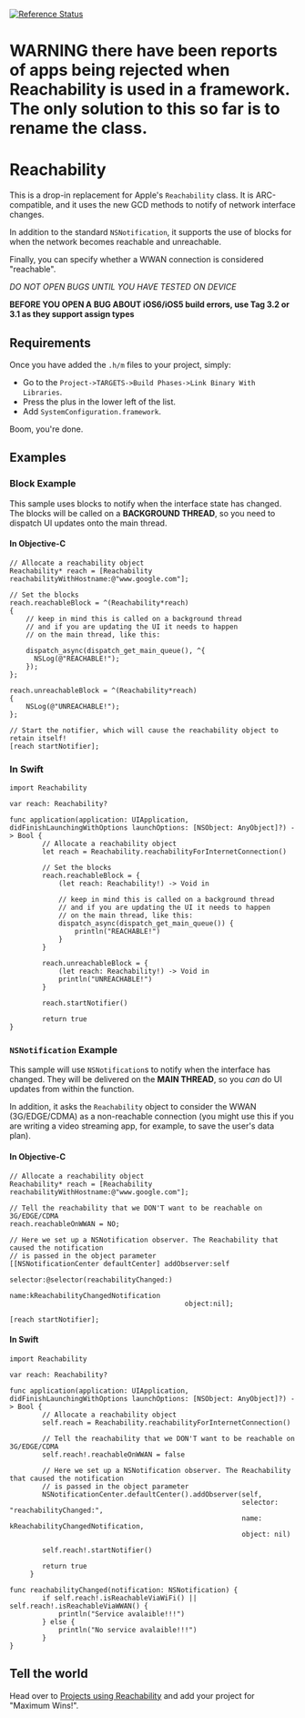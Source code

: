 [![Reference Status](https://www.versioneye.com/objective-c/reachability/reference_badge.svg?style=flat)](https://www.versioneye.com/objective-c/reachability/references)

# **WARNING** there have been reports of apps being rejected when Reachability is used in a framework. The only solution to this so far is to rename the class.

# Reachability

This is a drop-in replacement for Apple's `Reachability` class. It is ARC-compatible, and it uses the new GCD methods to notify of network interface changes.

In addition to the standard `NSNotification`, it supports the use of blocks for when the network becomes reachable and unreachable.

Finally, you can specify whether a WWAN connection is considered "reachable".

*DO NOT OPEN BUGS UNTIL YOU HAVE TESTED ON DEVICE*

**BEFORE YOU OPEN A BUG ABOUT iOS6/iOS5 build errors, use Tag 3.2 or 3.1 as they support assign types**

## Requirements

Once you have added the `.h/m` files to your project, simply:

* Go to the `Project->TARGETS->Build Phases->Link Binary With Libraries`.
* Press the plus in the lower left of the list.
* Add `SystemConfiguration.framework`.

Boom, you're done.

## Examples

### Block Example

This sample uses blocks to notify when the interface state has changed. The blocks will be called on a **BACKGROUND THREAD**, so you need to dispatch UI updates onto the main thread.

#### In Objective-C

	// Allocate a reachability object
	Reachability* reach = [Reachability reachabilityWithHostname:@"www.google.com"];

	// Set the blocks
	reach.reachableBlock = ^(Reachability*reach)
	{
		// keep in mind this is called on a background thread
		// and if you are updating the UI it needs to happen
		// on the main thread, like this:

		dispatch_async(dispatch_get_main_queue(), ^{
		  NSLog(@"REACHABLE!");
		});
	};

	reach.unreachableBlock = ^(Reachability*reach)
	{
		NSLog(@"UNREACHABLE!");
	};

	// Start the notifier, which will cause the reachability object to retain itself!
	[reach startNotifier];

### In Swift

```
import Reachability

var reach: Reachability?

func application(application: UIApplication, didFinishLaunchingWithOptions launchOptions: [NSObject: AnyObject]?) -> Bool {
        // Allocate a reachability object
        let reach = Reachability.reachabilityForInternetConnection()
        
        // Set the blocks
        reach.reachableBlock = {
            (let reach: Reachability!) -> Void in
            
            // keep in mind this is called on a background thread
            // and if you are updating the UI it needs to happen
            // on the main thread, like this:
            dispatch_async(dispatch_get_main_queue()) {
                println("REACHABLE!")
            }
        }
        
        reach.unreachableBlock = {
            (let reach: Reachability!) -> Void in
            println("UNREACHABLE!")
        }
        
        reach.startNotifier()
	
        return true
}
```

### `NSNotification` Example

This sample will use `NSNotification`s to notify when the interface has changed. They will be delivered on the **MAIN THREAD**, so you *can* do UI updates from within the function.

In addition, it asks the `Reachability` object to consider the WWAN (3G/EDGE/CDMA) as a non-reachable connection (you might use this if you are writing a video streaming app, for example, to save the user's data plan).

#### In Objective-C

	// Allocate a reachability object
	Reachability* reach = [Reachability reachabilityWithHostname:@"www.google.com"];

	// Tell the reachability that we DON'T want to be reachable on 3G/EDGE/CDMA
	reach.reachableOnWWAN = NO;

	// Here we set up a NSNotification observer. The Reachability that caused the notification
	// is passed in the object parameter
	[[NSNotificationCenter defaultCenter] addObserver:self
											 selector:@selector(reachabilityChanged:)
												 name:kReachabilityChangedNotification
											   object:nil];

	[reach startNotifier];

#### In Swift

```
import Reachability

var reach: Reachability?

func application(application: UIApplication, didFinishLaunchingWithOptions launchOptions: [NSObject: AnyObject]?) -> Bool {
        // Allocate a reachability object
        self.reach = Reachability.reachabilityForInternetConnection()
        
        // Tell the reachability that we DON'T want to be reachable on 3G/EDGE/CDMA
        self.reach!.reachableOnWWAN = false
        
        // Here we set up a NSNotification observer. The Reachability that caused the notification
        // is passed in the object parameter
        NSNotificationCenter.defaultCenter().addObserver(self,
                                                         selector: "reachabilityChanged:",
                                                         name: kReachabilityChangedNotification,
                                                         object: nil)
        
        self.reach!.startNotifier()
        
        return true
     }
        
func reachabilityChanged(notification: NSNotification) {
      	if self.reach!.isReachableViaWiFi() || self.reach!.isReachableViaWWAN() {
      		println("Service avalaible!!!")
      	} else {
      		println("No service avalaible!!!")
       	}
}
```

## Tell the world

Head over to [Projects using Reachability](https://github.com/tonymillion/Reachability/wiki/Projects-using-Reachability) and add your project for "Maximum Wins!".
